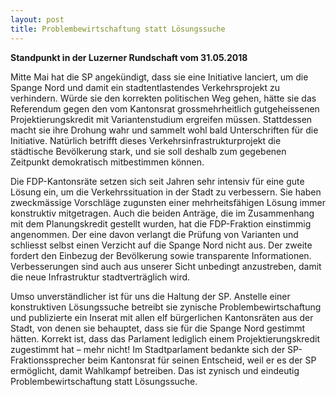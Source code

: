 ```yaml
---
layout: post
title: Problembewirtschaftung statt Lösungssuche
---
```


**Standpunkt in der Luzerner Rundschaft vom 31.05.2018**

Mitte Mai hat die SP angekündigt, dass sie eine Initiative lanciert, um die Spange Nord und damit ein stadtentlastendes Verkehrsprojekt zu verhindern. Würde sie den korrekten politischen Weg gehen, hätte sie das Referendum gegen den vom Kantonsrat grossmehrheitlich gutgeheissenen Projektierungskredit mit Variantenstudium ergreifen müssen. Stattdessen macht sie ihre Drohung wahr und sammelt wohl bald Unterschriften für die Initiative. Natürlich betrifft dieses Verkehrsinfrastrukturprojekt die städtische Bevölkerung stark, und sie soll deshalb zum gegebenen Zeitpunkt demokratisch mitbestimmen können.

Die FDP-Kantonsräte setzen sich seit Jahren sehr intensiv für eine gute Lösung ein, um die Verkehrssituation in der Stadt zu verbessern. Sie haben zweckmässige Vorschläge zugunsten einer mehrheitsfähigen Lösung immer konstruktiv mitgetragen. Auch die beiden Anträge, die im Zusammenhang mit dem Planungskredit gestellt wurden, hat die FDP-Fraktion einstimmig angenommen. Der eine davon verlangt die Prüfung von Varianten und schliesst selbst einen Verzicht auf die Spange Nord nicht aus. Der zweite fordert den Einbezug der Bevölkerung sowie transparente Informationen. Verbesserungen sind auch aus unserer Sicht unbedingt anzustreben, damit die neue Infrastruktur stadtverträglich wird.

Umso unverständlicher ist für uns die Haltung der SP. Anstelle einer konstruktiven Lösungssuche betreibt sie zynische Problembewirtschaftung und publizierte ein Inserat mit allen elf bürgerlichen Kantonsräten aus der Stadt, von denen sie behauptet, dass sie für die Spange Nord gestimmt hätten. Korrekt ist, dass das Parlament lediglich einem Projektierungskredit zugestimmt hat – mehr nicht!
Im Stadtparlament bedankte sich der SP-Fraktionssprecher beim Kantonsrat für seinen Entscheid, weil er es der SP ermöglicht, damit Wahlkampf betreiben. Das ist zynisch und eindeutig Problembewirtschaftung statt Lösungssuche.